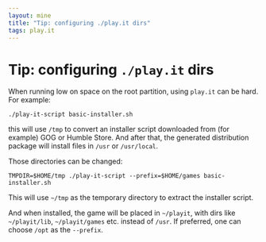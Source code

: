 ```yaml
---
layout: mine
title: "Tip: configuring ./play.it dirs"
tags: play.it
---
```


# Tip: configuring `./play.it` dirs

When running low on space on the root partition, using `play.it` can be hard.
For example:

	./play-it-script basic-installer.sh

this will use `/tmp` to convert an installer script downloaded from (for example) GOG or Humble Store.
And after that, the generated distribution package will install files in `/usr` or `/usr/local`.

Those directories can be changed:

	TMPDIR=$HOME/tmp ./play-it-script --prefix=$HOME/games basic-installer.sh

This will use `~/tmp` as the temporary directory to extract the installer script.

And when installed, the game will be placed in `~/playit`, with dirs like `~/playit/lib`, `~/playit/games` etc. instead of `/usr`.
If preferred, one can choose `/opt` as the `--prefix`.
